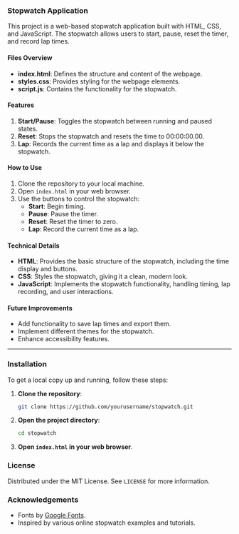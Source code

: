 ### Stopwatch Application

This project is a web-based stopwatch application built with HTML, CSS, and JavaScript. The stopwatch allows users to start, pause, reset the timer, and record lap times.

#### Files Overview

- **index.html**: Defines the structure and content of the webpage.
- **styles.css**: Provides styling for the webpage elements.
- **script.js**: Contains the functionality for the stopwatch.

#### Features

1. **Start/Pause**: Toggles the stopwatch between running and paused states.
2. **Reset**: Stops the stopwatch and resets the time to 00:00:00.00.
3. **Lap**: Records the current time as a lap and displays it below the stopwatch.

#### How to Use

1. Clone the repository to your local machine.
2. Open `index.html` in your web browser.
3. Use the buttons to control the stopwatch:
   - **Start**: Begin timing.
   - **Pause**: Pause the timer.
   - **Reset**: Reset the timer to zero.
   - **Lap**: Record the current time as a lap.

#### Technical Details

- **HTML**: Provides the basic structure of the stopwatch, including the time display and buttons.
- **CSS**: Styles the stopwatch, giving it a clean, modern look.
- **JavaScript**: Implements the stopwatch functionality, handling timing, lap recording, and user interactions.

#### Future Improvements

- Add functionality to save lap times and export them.
- Implement different themes for the stopwatch.
- Enhance accessibility features.

---

### Installation

To get a local copy up and running, follow these steps:

1. **Clone the repository**:
   ```bash
   git clone https://github.com/yourusername/stopwatch.git
   ```

2. **Open the project directory**:
   ```bash
   cd stopwatch
   ```

3. **Open `index.html` in your web browser**.

### License

Distributed under the MIT License. See `LICENSE` for more information.

### Acknowledgements

- Fonts by [Google Fonts](https://fonts.google.com/).
- Inspired by various online stopwatch examples and tutorials.
